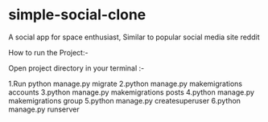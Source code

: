 # simple-social-clone
 A social app for space enthusiast, Similar to popular social media site reddit
 
How to run the Project:-

Open project directory in your terminal :-

1.Run python manage.py migrate
2.python manage.py makemigrations accounts
3.python manage.py makemigrations posts
4.python manage.py makemigrations group
5.python manage.py createsuperuser
6.python manage.py runserver
